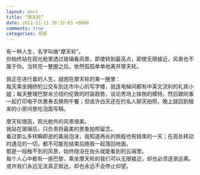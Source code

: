 ```yaml
---
layout: post
title: “摩天轮”
date: 2011-11-11 10:32:03 +0800
comments: true
categories: 观感
---
```


有一种人生，名字叫做“摩天轮”。  
你始终站在观光舱里透过玻璃看风景，即使转到最高点，即使无限接近，风景也不属于你。当转完一整圈之后，依然孤孤单单地离开摩天轮。  
  
我正在进行着的人生，就困在摩天轮的某一圈里：  
每天乘坐拥挤的公交车到达市中心的写字楼，就连电梯间都有中英文流利的礼宾小姐；每天整理巴黎米兰纽约伦敦的时装趋势，谈论秀场上摔倒的模特，然后跟同事一起打印电子优惠券去换购午餐；但或许白天还在约名人聊天拍照，晚上就回到租来的小房间里吃泡面写稿。  
  
摩天轮很高，观光舱外的风景很美。  
我站在玻璃后，只负责将最美的景象拍照留念。  
看过那么多转瞬即逝的美丽泡沫，我知道再长的旅程也有结束的一天；在高处转动时遇见的一切，都不可能在结束后随我一起落回地面。  
那是一段触不到的风景，始终隐没在抬头就能看到的云端里。  
每个人心中都有一座巴黎，乘坐摩天轮的我们可以无限接近，却也必须逐渐远离。或许我们永远无法真正抵达，却也永远不会停止仰望。 

